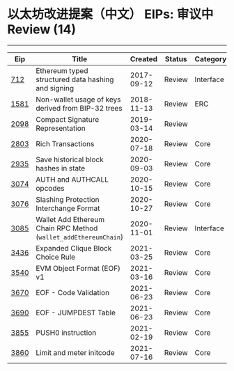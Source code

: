 
# 以太坊改进提案（中文） EIPs: 审议中 Review (14)
---
| Eip                     | Title                                                            | Created    | Status | Category  | Type            |
| ----------------------- | ---------------------------------------------------------------- | ---------- | ------ | --------- | --------------- |
| [712](/zh/eip-712.md)   | Ethereum typed structured data hashing and signing               | 2017-09-12 | Review | Interface | Standards Track |
| [1581](/zh/eip-1581.md) | Non-wallet usage of keys derived from BIP-32 trees               | 2018-11-13 | Review | ERC       | Standards Track |
| [2098](/zh/eip-2098.md) | Compact Signature Representation                                 | 2019-03-14 | Review |           | Informational   |
| [2803](/zh/eip-2803.md) | Rich Transactions                                                | 2020-07-18 | Review | Core      | Standards Track |
| [2935](/zh/eip-2935.md) | Save historical block hashes in state                            | 2020-09-03 | Review | Core      | Standards Track |
| [3074](/zh/eip-3074.md) | AUTH and AUTHCALL opcodes                                        | 2020-10-15 | Review | Core      | Standards Track |
| [3076](/zh/eip-3076.md) | Slashing Protection Interchange Format                           | 2020-10-27 | Review | Core      | Standards Track |
| [3085](/zh/eip-3085.md) | Wallet Add Ethereum Chain RPC Method (`wallet_addEthereumChain`) | 2020-11-01 | Review | Interface | Standards Track |
| [3436](/zh/eip-3436.md) | Expanded Clique Block Choice Rule                                | 2021-03-25 | Review | Core      | Standards Track |
| [3540](/zh/eip-3540.md) | EVM Object Format (EOF) v1                                       | 2021-03-16 | Review | Core      | Standards Track |
| [3670](/zh/eip-3670.md) | EOF - Code Validation                                            | 2021-06-23 | Review | Core      | Standards Track |
| [3690](/zh/eip-3690.md) | EOF - JUMPDEST Table                                             | 2021-06-23 | Review | Core      | Standards Track |
| [3855](/zh/eip-3855.md) | PUSH0 instruction                                                | 2021-02-19 | Review | Core      | Standards Track |
| [3860](/zh/eip-3860.md) | Limit and meter initcode                                         | 2021-07-16 | Review | Core      | Standards Track |

    